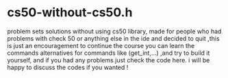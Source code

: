 # cs50-without-cs50.h
problem sets solutions without using cs50 library, made for people who had problems with check 50 or anything else in the ide and decided to quit ,this is just an encouragement to continue the course you can learn the commands alternatives for commands like (get_int,...) ,and try to build it yourself, and if you had any problems just check the code here.
i will be happy to discuss the codes if you wanted !
